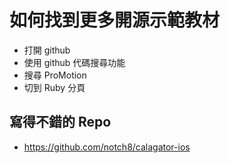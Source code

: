 # 如何找到更多開源示範教材

* 打開 github
* 使用 github 代碼搜尋功能
* 搜尋 ProMotion
* 切到 Ruby 分頁

## 寫得不錯的 Repo

* https://github.com/notch8/calagator-ios
